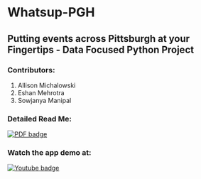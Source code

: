 # Whatsup-PGH
## Putting events across Pittsburgh at your Fingertips - Data Focused Python Project

### Contributors:
 1. Allison Michalowski
 2. Eshan Mehrotra
 3. Sowjanya Manipal

### Detailed Read Me: 
[![PDF badge](https://img.shields.io/badge/-WhatsUp%20PGH%20ReadMe-darkred??style=social&logo=Adobe%20Acrobat%20Reader&logoColor=white&link=https://github.com/TwistedMat/Whatsup-PGH/blob/main/WhatsUp%20PGH%20ReadMe.pdf)](WhatsUp%20PGH%20ReadMe.pdf)

### Watch the app demo at: 
[![Youtube badge](https://img.shields.io/badge/-WhatsUp%20PGH%20Demo-darkred??style=social&logo=Youtube&link=https://www.youtube.com/watch?v=X2omM8U2rwA)](https://www.youtube.com/watch?v=X2omM8U2rwA)

